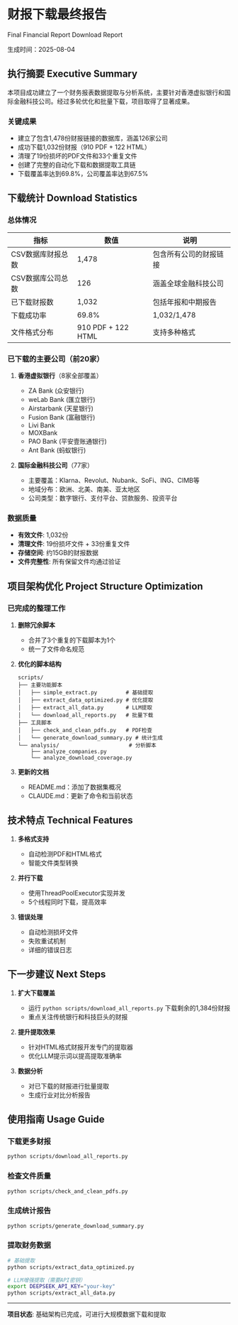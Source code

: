 # 财报下载最终报告
Final Financial Report Download Report

生成时间：2025-08-04

## 执行摘要 Executive Summary

本项目成功建立了一个财务报表数据提取与分析系统，主要针对香港虚拟银行和国际金融科技公司。经过多轮优化和批量下载，项目取得了显著成果。

### 关键成果
- 建立了包含1,478份财报链接的数据库，涵盖126家公司
- 成功下载1,032份财报（910 PDF + 122 HTML）
- 清理了19份损坏的PDF文件和33个重复文件
- 创建了完整的自动化下载和数据提取工具链
- 下载覆盖率达到69.8%，公司覆盖率达到67.5%

## 下载统计 Download Statistics

### 总体情况
| 指标 | 数值 | 说明 |
|------|------|------|
| CSV数据库财报总数 | 1,478 | 包含所有公司的财报链接 |
| CSV数据库公司总数 | 126 | 涵盖全球金融科技公司 |
| 已下载财报数 | 1,032 | 包括年报和中期报告 |
| 下载成功率 | 69.8% | 1,032/1,478 |
| 文件格式分布 | 910 PDF + 122 HTML | 支持多种格式 |

### 已下载的主要公司（前20家）
1. **香港虚拟银行**（8家全部覆盖）
   - ZA Bank (众安银行)
   - weLab Bank (匯立银行)
   - Airstarbank (天星银行)
   - Fusion Bank (富融银行)
   - Livi Bank
   - MOXBank
   - PAO Bank (平安壹账通银行)
   - Ant Bank (蚂蚁银行)

2. **国际金融科技公司**（77家）
   - 主要覆盖：Klarna、Revolut、Nubank、SoFi、ING、CIMB等
   - 地域分布：欧洲、北美、南美、亚太地区
   - 公司类型：数字银行、支付平台、贷款服务、投资平台

### 数据质量
- **有效文件**: 1,032份
- **清理文件**: 19份损坏文件 + 33份重复文件
- **存储空间**: 约15GB的财报数据
- **文件完整性**: 所有保留文件均通过验证

## 项目架构优化 Project Structure Optimization

### 已完成的整理工作
1. **删除冗余脚本**
   - 合并了3个重复的下载脚本为1个
   - 统一了文件命名规范

2. **优化的脚本结构**
   ```
   scripts/
   ├── 主要功能脚本
   │   ├── simple_extract.py         # 基础提取
   │   ├── extract_data_optimized.py # 优化提取
   │   ├── extract_all_data.py       # LLM提取
   │   └── download_all_reports.py   # 批量下载
   ├── 工具脚本
   │   ├── check_and_clean_pdfs.py   # PDF检查
   │   └── generate_download_summary.py # 统计生成
   └── analysis/                      # 分析脚本
       ├── analyze_companies.py
       └── analyze_download_coverage.py
   ```

3. **更新的文档**
   - README.md：添加了数据集概况
   - CLAUDE.md：更新了命令和当前状态

## 技术特点 Technical Features

1. **多格式支持**
   - 自动检测PDF和HTML格式
   - 智能文件类型转换

2. **并行下载**
   - 使用ThreadPoolExecutor实现并发
   - 5个线程同时下载，提高效率

3. **错误处理**
   - 自动检测损坏文件
   - 失败重试机制
   - 详细的错误日志

## 下一步建议 Next Steps

1. **扩大下载覆盖**
   - 运行 `python scripts/download_all_reports.py` 下载剩余的1,384份财报
   - 重点关注传统银行和科技巨头的财报

2. **提升提取效果**
   - 针对HTML格式财报开发专门的提取器
   - 优化LLM提示词以提高提取准确率

3. **数据分析**
   - 对已下载的财报进行批量提取
   - 生成行业对比分析报告

## 使用指南 Usage Guide

### 下载更多财报
```bash
python scripts/download_all_reports.py
```

### 检查文件质量
```bash
python scripts/check_and_clean_pdfs.py
```

### 生成统计报告
```bash
python scripts/generate_download_summary.py
```

### 提取财务数据
```bash
# 基础提取
python scripts/extract_data_optimized.py

# LLM增强提取（需要API密钥）
export DEEPSEEK_API_KEY="your-key"
python scripts/extract_all_data.py
```

---

**项目状态**: 基础架构已完成，可进行大规模数据下载和提取